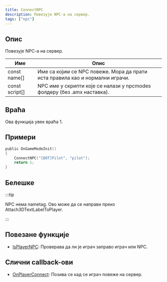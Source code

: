 ```yaml
---
title: ConnectNPC
description: Повезује NPC-a на сервер.
tags: ["npc"]
---
```


## Опис

Повезује NPC-a на сервер.

| Име            | Опис                                                                          |
| -------------- | ----------------------------------------------------------------------------- |
| const name[]   | Име са којим се NPC повеже. Мора да прати иста правила као и нормални играчи. |
| const script[] | NPC име у скрипти које се налази у npcmodes фолдеру (без .amx наставка).      |

## Враћа

Ова функција увек враћа 1.

## Примери

```c
public OnGameModeInit()
{
    ConnectNPC("[BOT]Pilot", "pilot");
    return 1;
}
```

## Белешке

:::tip

NPC нема nametag. Ово може да се направи преко Attach3DTextLabelToPlayer.

:::

## Повезане функције

- [IsPlayerNPC](IsPlayerNPC): Проверава да ли је играч заправо играч или NPC.

## Слични callback-ови

- [OnPlayerConnect](../callbacks/OnPlayerConnect): Позива се кад се играч повеже на сервер.
